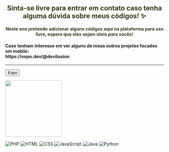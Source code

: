 <link href="https://cdn.jsdelivr.net/npm/bootstrap@5.3.0/dist/css/bootstrap.min.css" rel="stylesheet" integrity="sha384-9ndCyUaIbzAi2FUVXJi0CjmCapSmO7SnpJef0486qhLnuZ2cdeRhO02iuK6FUUVM" crossorigin="anonymous">

<div class="container">

<h2 class="text-center" style="text-align:center; color:#353615;">
     Sinta-se livre para entrar em contato caso tenha alguma dúvida sobre meus códigos! ✨
</h2>
<h4 class="text-center" style="text-align:center; color:#353615;">
    Neste ano pretendo adicionar alguns códigos aqui na plataforma para uso livre, espero que eles sejam úteis para vocês!
</h4>
<h4>
     Caso tenham interesse em ver alguns de meus outros projetos focados em mobile:<br />
     https://expo.dev/@devilusion
</h4>
<hr>

<button class="btn btn-danger" href="https://expo.dev/@devilusion">Expo</button>

<img height="180em" src="https://github-readme-stats.vercel.app/api/top-langs/?username=DeveloperIlusion&layout=compact&theme=dark"/>

</div>
<!--
<img height="180em" src="https://github-readme-stats.vercel.app/api?username=NathanBittencourt&show_icons=true&theme=dark"/>
-->

![PHP](https://img.shields.io/badge/PHP-777BB4?style=for-the-badge&logo=php&logoColor=white)
![HTML](https://img.shields.io/badge/HTML-239120?style=for-the-badge&logo=html5&logoColor=white)
![CSS](https://img.shields.io/badge/CSS3-1572B6?style=for-the-badge&logo=css3&logoColor=white)
![JavaScript](https://img.shields.io/badge/JavaScript-323330?style=for-the-badge&logo=javascript&logoColor=F7DF1E)
![Java](https://img.shields.io/badge/Java-ED8B00?style=for-the-badge&logo=java&logoColor=white)
![Python](https://img.shields.io/badge/Python-3776AB?style=for-the-badge&logo=python&logoColor=white)

<!--
**DeveloperIlusion/DeveloperIlusion** is a ✨ _special_ ✨ repository because its `README.md` (this file) appears on your GitHub profile.

Here are some ideas to get you started:

- 🔭 I’m currently working on ...
- 🌱 I’m currently learning ...
- 👯 I’m looking to collaborate on ...
- 🤔 I’m looking for help with ...
- 💬 Ask me about ...
- 📫 How to reach me: ...
- 😄 Pronouns: ...
- ⚡ Fun fact: ...
-->
